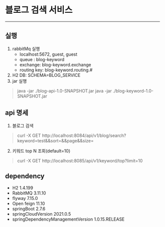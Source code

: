 # 블로그 검색 서비스
---

## 실행
1. rabbitMq 실행
    *  localhost:5672, guest, guest
    *  queue : blog-keyword
    *  exchange: blog-keyword.exchange
    *  routing key: blog-keyword.routing.#
2. H2 DB: SCHEMA=BLOG_SERVICE
3. jar 실행
> java -jar ./blog-api-1.0-SNAPSHOT.jar 
> java -jar ./blog-keyword-1.0-SNAPSHOT.jar

## api 명세
1. 블로그 검색
> curl -X GET http://localhost:8084/api/v1/blog/search?keyword=test&&sort=&&page&&size=
2. 키워드 top N 조회(default=10)
> curl -X GET http://localhost:8085/api/v1/keyword/top?limit=10

## dependency
- H2 1.4.199
- RabbitMQ 3.11.10
- flyway 7.15.0
- Open feign 11.10
- springBoot 2.7.6
- springCloudVersion 2021.0.5
- springDependencyManagementVersion 1.0.15.RELEASE
